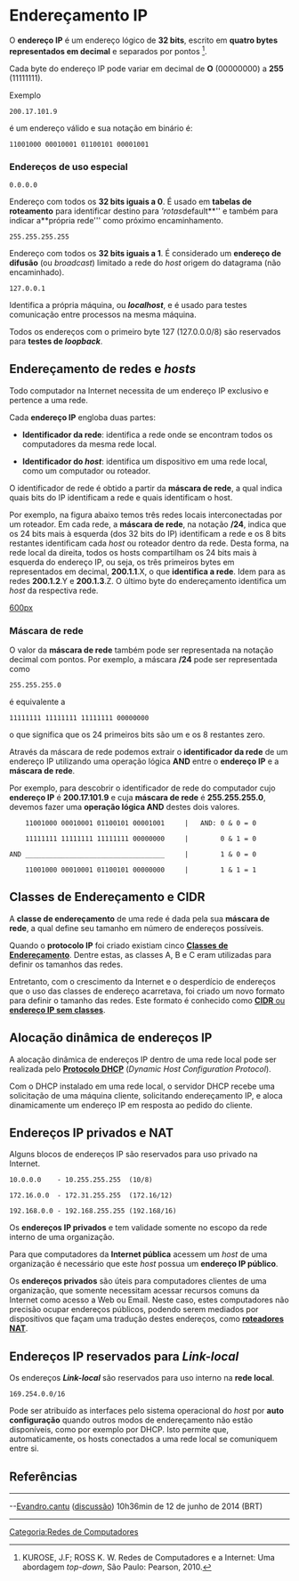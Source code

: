 # Endereçamento IP

O **endereço IP** é um endereço lógico de **32 bits**, escrito em **quatro bytes representados em decimal** e separados por pontos [^1].

Cada byte do endereço IP pode variar em decimal de **O** (00000000) a **255** (11111111).

Exemplo  

`200.17.101.9`

  
é um endereço válido e sua notação em binário é:

`11001000 00010001 01100101 00001001`

### Endereços de uso especial

`0.0.0.0`

  
Endereço com todos os **32 bits iguais a 0**. É usado em **tabelas de roteamento** para identificar destino para *'rotas*default**'' e também para indicar a**própria rede''' como próximo encaminhamento.

`255.255.255.255`

  
Endereço com todos os **32 bits iguais a 1**. É considerado um **endereço de difusão** (ou *broadcast*) limitado a rede do *host* origem do datagrama (não encaminhado).

`127.0.0.1`

  
Identifica a própria máquina, ou ***localhost***, e é usado para testes comunicação entre processos na mesma máquina.

Todos os endereços com o primeiro byte 127 (127.0.0.0/8) são reservados para **testes de *loopback***.

## Endereçamento de redes e *hosts*

Todo computador na Internet necessita de um endereço IP exclusivo e pertence a uma rede.  

Cada **endereço IP** engloba duas partes:

- **Identificador da rede**: identifica a rede onde se encontram todos os computadores da mesma rede local.
- **Identificador do *host***: identifica um dispositivo em uma rede local, como um computador ou roteador.

O identificador de rede é obtido a partir da **máscara de rede**, a qual indica quais bits do IP identificam a rede e quais identificam o host.

Por exemplo, na figura abaixo temos três redes locais interconectadas por um roteador. Em cada rede, a **máscara de rede**, na notação **/24**, indica que os 24 bits mais à esquerda (dos 32 bits do IP) identificam a rede e os 8 bits restantes identificam cada *host* ou roteador dentro da rede. Desta forma, na rede local da direita, todos os hosts compartilham os 24 bits mais à esquerda do endereço IP, ou seja, os três primeiros bytes em representados em decimal, **200.1.1**.X, o que **identifica a rede**. Idem para as redes **200.1.2**.Y e **200.1.3**.Z. O último byte do endereçamento identifica um *host* da respectiva rede.

<a href="Arquivo:EnderecamentoIP.png" class="wikilink" title=" 600px"> 600px</a>

### Máscara de rede

O valor da **máscara de rede** também pode ser representada na notação decimal com pontos. Por exemplo, a máscara **/24** pode ser representada como

`255.255.255.0`

  
é equivalente a

`11111111 11111111 11111111 00000000`

  
o que significa que os 24 primeiros bits são um e os 8 restantes zero.

Através da máscara de rede podemos extrair o **identificador da rede** de um endereço IP utilizando uma operação lógica **AND** entre o **endereço IP** e a **máscara de rede**.

Por exemplo, para descobrir o identificador de rede do computador cujo **endereço IP** é **200.17.101.9** e cuja **máscara de rede** é **255.255.255.0**, devemos fazer uma **operação lógica AND** destes dois valores.

`    11001000 00010001 01100101 00001001     |   AND: 0 & 0 = 0`  
`    11111111 11111111 11111111 00000000     |        0 & 1 = 0`  
`AND ___________________________________     |        1 & 0 = 0`  
`    11001000 00010001 01100101 00000000     |        1 & 1 = 1`

  

## Classes de Endereçamento e CIDR

A **classe de endereçamento** de uma rede é dada pela sua **máscara de rede**, a qual define seu tamanho em número de endereços possíveis.

Quando o **protocolo IP** foi criado existiam cinco **<a href="Classes_de_Endereçamento" class="wikilink" title="Classes de Endereçamento">Classes de Endereçamento</a>**. Dentre estas, as classes A, B e C eram utilizadas para definir os tamanhos das redes.

Entretanto, com o crescimento da Internet e o desperdício de endereços que o uso das classes de endereço acarretava, foi criado um novo formato para definir o tamanho das redes. Este formato é conhecido como <a href="CIDR" class="wikilink" title=" CIDR ou endereço IP sem classes"> <strong>CIDR</strong> ou <strong>endereço IP sem classes</strong></a>.

## Alocação dinâmica de endereços IP

A alocação dinâmica de endereços IP dentro de uma rede local pode ser realizada pelo **<a href="Protocolo_DHCP" class="wikilink" title="Protocolo DHCP">Protocolo DHCP</a>** (*Dynamic Host Configuration Protocol*).

Com o DHCP instalado em uma rede local, o servidor DHCP recebe uma solicitação de uma máquina cliente, solicitando endereçamento IP, e aloca dinamicamente um endereço IP em resposta ao pedido do cliente.

## Endereços IP privados e NAT

Alguns blocos de endereços IP são reservados para uso privado na Internet.

`10.0.0.0    - 10.255.255.255  (10/8)`  
`172.16.0.0  - 172.31.255.255  (172.16/12)`  
`192.168.0.0 - 192.168.255.255 (192.168/16)`

Os **endereços IP privados** e tem validade somente no escopo da rede interno de uma organização.

Para que computadores da **Internet pública** acessem um *host* de uma organização é necessário que este *host* possua um **endereço IP público**.

Os **endereços privados** são úteis para computadores clientes de uma organização, que somente necessitam acessar recursos comuns da Internet como acesso a Web ou Email. Neste caso, estes computadores não precisão ocupar endereços públicos, podendo serem mediados por dispositivos que façam uma tradução destes endereços, como **<a href="NAT" class="wikilink" title=" roteadores NAT"> roteadores NAT</a>**.

## Endereços IP reservados para *Link-local*

Os endereços ***Link-local*** são reservados para uso interno na **rede local**.

`169.254.0.0/16`

Pode ser atribuído as interfaces pelo sistema operacional do *host* por **auto configuração** quando outros modos de endereçamento não estão disponíveis, como por exemplo por DHCP. Isto permite que, automaticamente, os hosts conectados a uma rede local se comuniquem entre si.

## Referências

<references />

------------------------------------------------------------------------

--<a href="Usuário:Evandro.cantu" class="wikilink" title="Evandro.cantu">Evandro.cantu</a> (<a href="Usuário_Discussão:Evandro.cantu" class="wikilink" title="discussão">discussão</a>) 10h36min de 12 de junho de 2014 (BRT)

------------------------------------------------------------------------

<a href="Categoria:Redes_de_Computadores" class="wikilink" title="Categoria:Redes de Computadores">Categoria:Redes de Computadores</a>

[^1]: KUROSE, J.F; ROSS K. W. Redes de Computadores e a Internet: Uma abordagem *top-down*, São Paulo: Pearson, 2010.
